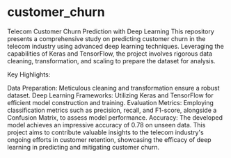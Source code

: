 # customer_churn
Telecom Customer Churn Prediction with Deep Learning
This repository presents a comprehensive study on predicting customer churn in the telecom industry using advanced deep learning techniques. Leveraging the capabilities of Keras and TensorFlow, the project involves rigorous data cleaning, transformation, and scaling to prepare the dataset for analysis.

Key Highlights:

Data Preparation: Meticulous cleaning and transformation ensure a robust dataset.
Deep Learning Frameworks: Utilizing Keras and TensorFlow for efficient model construction and training.
Evaluation Metrics: Employing classification metrics such as precision, recall, and F1-score, alongside a Confusion Matrix, to assess model performance.
Accuracy: The developed model achieves an impressive accuracy of 0.78 on unseen data.
This project aims to contribute valuable insights to the telecom industry's ongoing efforts in customer retention, showcasing the efficacy of deep learning in predicting and mitigating customer churn.
